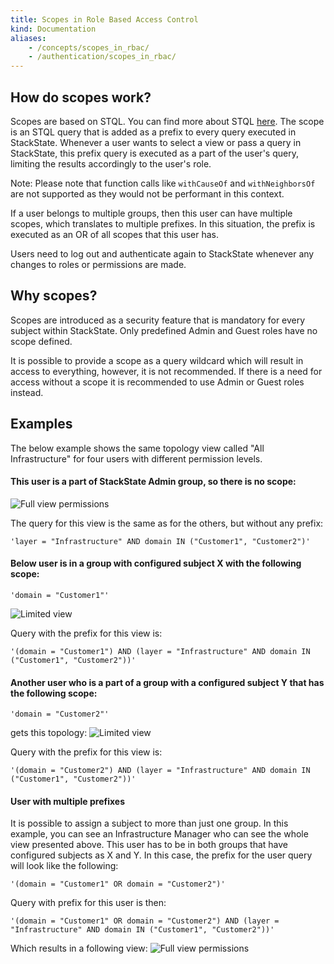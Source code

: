 ```yaml
---
title: Scopes in Role Based Access Control
kind: Documentation
aliases:
    - /concepts/scopes_in_rbac/
    - /authentication/scopes_in_rbac/
---
```


## How do scopes work?
Scopes are based on STQL. You can find more about STQL [here](/how_tos/topology_selection_advanced/). The scope is an STQL query that is added as a prefix to every query executed in StackState. Whenever a user wants to select a view or pass a query in StackState, this prefix query is executed as a part of the user's query, limiting the results accordingly to the user's role.

Note: Please note that function calls like `withCauseOf` and `withNeighborsOf` are not supported as they would not be performant in this context.

If a user belongs to multiple groups, then this user can have multiple scopes, which translates to multiple prefixes. In this situation, the prefix is executed as an OR of all scopes that this user has.

Users need to log out and authenticate again to StackState whenever any changes to roles or permissions are made.  

## Why scopes?
Scopes are introduced as a security feature that is mandatory for every subject within StackState. Only predefined Admin and Guest roles have no scope defined.

It is possible to provide a scope as a query wildcard which will result in access to everything, however, it is not recommended. If there is a need for access without a scope it is recommended to use Admin or Guest roles instead.


## Examples

The below example shows the same topology view called "All Infrastructure" for four users with different permission levels.

#### This user is a part of StackState Admin group, so there is no scope:

![Full view permissions](/images/allperm.png)

The query for this view is the same as for the others, but without any prefix:

```
'layer = "Infrastructure" AND domain IN ("Customer1", "Customer2")'
```

#### Below user is in a group with configured subject X with the following scope:

```
'domain = "Customer1"'
```

![Limited view](/images/esx1perm.png)

Query with the prefix for this view is:

```
'(domain = "Customer1") AND (layer = "Infrastructure" AND domain IN ("Customer1", "Customer2"))'
```

#### Another user who is a part of a group with a configured subject Y that has the following scope:

```
'domain = "Customer2"'
```
 gets this topology:
![Limited view](/images/esx2perm.png)

Query with the prefix for this view is:
```
'(domain = "Customer2") AND (layer = "Infrastructure" AND domain IN ("Customer1", "Customer2"))'
```


#### User with multiple prefixes

It is possible to assign a subject to more than just one group. In this example, you can see an Infrastructure Manager who can see the whole view presented above. This user has to be in both groups that have configured subjects as X and Y. In this case, the prefix for the user query will look like the following:
```
'(domain = "Customer1" OR domain = "Customer2")'
```
Query with prefix for this user is then:
```
'(domain = "Customer1" OR domain = "Customer2") AND (layer = "Infrastructure" AND domain IN ("Customer1", "Customer2"))'
```
Which results in a following view:
![Full view permissions](/images/allperm.png)
